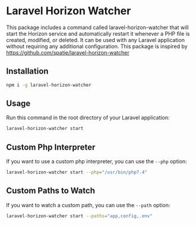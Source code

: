 # Laravel Horizon Watcher

This package includes a command called laravel-horizon-watcher that
will start the Horizon service and automatically restart it whenever 
a PHP file is created, modified, or deleted. 
It can be used with any Laravel application without requiring any additional configuration.
This package is inspired by https://github.com/spatie/laravel-horizon-watcher

## Installation

```bash
npm i -g laravel-horizon-watcher
```

## Usage

Run this command in the root directory of your Laravel application:

```bash
laravel-horizon-watcher start
```

## Custom Php Interpreter

If you want to use a custom php interpreter, you can use the `--php` option:

```bash
laravel-horizon-watcher start --php="/usr/bin/php7.4"
```

## Custom Paths to Watch

If you want to watch a custom path, you can use the `--path` option:

```bash
laravel-horizon-watcher start --paths="app,config,.env"
```
